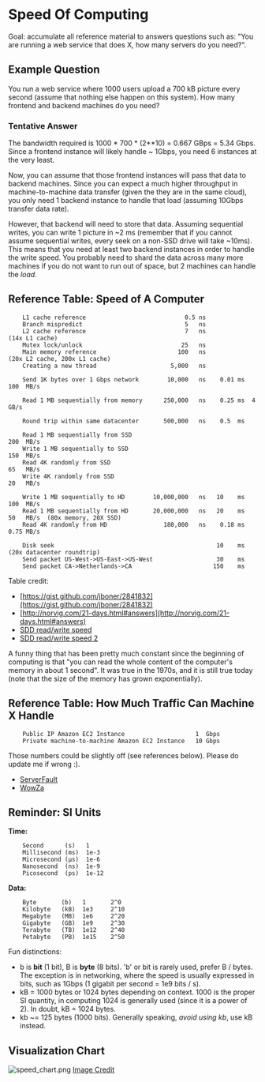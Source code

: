 
# Speed Of Computing

Goal: accumulate all reference material to answers questions such as: "You are running a web service that does X, how many servers do you need?".

## Example Question

You run a web service where 1000 users upload a 700 kB picture every second (assume that nothing else happen on this system). How many frontend and backend machines do you need?

### Tentative Answer

The bandwidth required is 1000 * 700 * (2**10) = 0.667 GBps = 5.34 Gbps.
Since a frontend instance will likely handle ~ 1Gbps, you need 6 instances at the very least.

Now, you can assume that those frontend instances will pass that data to backend machines. Since you can expect a much higher throughput in machine-to-machine data transfer (given the they are in the same cloud), you only need 1 backend instance to handle that load (assuming 10Gbps transfer data rate).

However, that backend will need to store that data. Assuming sequential writes, you can write 1 picture in ~2 ms (remember that if you cannot assume sequential writes, every seek on a non-SSD drive will take ~10ms). This means that you need at least two backend instances in order to handle the write speed. You probably need to shard the data across many more machines if you do not want to run out of space, but 2 machines can handle the _load_.

## Reference Table: Speed of A Computer

        L1 cache reference                            0.5 ns
        Branch mispredict                             5   ns
        L2 cache reference                            7   ns                        (14x L1 cache)
        Mutex lock/unlock                            25   ns
        Main memory reference                       100   ns                        (20x L2 cache, 200x L1 cache)
        Creating a new thread                     5,000   ns
        
        Send 1K bytes over 1 Gbps network        10,000   ns    0.01 ms  100  MB/s
        
        Read 1 MB sequentially from memory      250,000   ns    0.25 ms  4    GB/s
        
        Round trip within same datacenter       500,000   ns    0.5  ms
        
        Read 1 MB sequentially from SSD                                  200  MB/s
        Write 1 MB sequentially to SSD                                   150  MB/s
        Read 4K randomly from SSD                                        65   MB/s
        Write 4K randomly from SSD                                       20   MB/s
        
        Write 1 MB sequentially to HD        10,000,000   ns   10    ms  100  MB/s
        Read 1 MB sequentially from HD       20,000,000   ns   20    ms  50   MB/s  (80x memory, 20X SSD)
        Read 4K randomly from HD                180,000   ns    0.18 ms  0.75 MB/s
        
        Disk seek                                              10    ms             (20x datacenter roundtrip)
        Send packet US-West->US-East->US-West                  30    ms
        Send packet CA->Netherlands->CA                       150    ms


Table credit: 

- [https://gist.github.com/jboner/2841832](https://gist.github.com/jboner/2841832)
- [http://norvig.com/21-days.html#answers](http://norvig.com/21-days.html#answers)
- [SDD read/write speed](http://www.tomshardware.com/reviews/ssd-upgrade-hdd-performance,3023-6.html)
- [SDD read/write speed 2](http://hdd.userbenchmark.com/Seagate-Barracuda-720014-3TB/Rating/1374)

A funny thing that has been pretty much constant since the beginning of computing is that "you can read the whole content of the computer's memory in about 1 second". It was true in the 1970s, and it is still true today (note that the size of the memory has grown exponentially).

## Reference Table: How Much Traffic Can Machine X Handle

        Public IP Amazon EC2 Instance                    1  Gbps
        Private machine-to-machine Amazon EC2 Instance   10 Gbps

Those numbers could be slightly off (see references below). Please do update me if wrong :).
        
- [ServerFault](http://serverfault.com/questions/570879/1-73-gbps-at-best-on-an-amazon-ec2-10-gigabit-instance)
- [WowZa](http://www.wowza.com/forums/showthread.php?34985-Maxing-out-a-c3-8xlarge-instance-500-1000-or-2000-simultaneous-viewers/page2)

## Reminder: SI Units

**Time:**

        Second      (s)   1
        Millisecond (ms)  1e-3
        Microsecond (μs)  1e-6
        Nanosecond  (ns)  1e-9
        Picosecond  (ps)  1e-12

**Data:**

        Byte       (b)   1       2^0
        Kilobyte   (kB)  1e3     2^10
        Megabyte   (MB)  1e6     2^20
        Gigabyte   (GB)  1e9     2^30
        Terabyte   (TB)  1e12    2^40
        Petabyte   (PB)  1e15    2^50

Fun distinctions:

- b is **bit** (1 bit), B is **byte** (8 bits). 'b' or bit is rarely used, prefer B / bytes. The exception is in networking, where the speed is usually expressed in bits, such as 1Gbps (1 gigabit per second = 1e9 bits / s).
- kB = 1000 bytes or 1024 bytes depending on context. 1000 is the proper SI quantity, in computing 1024 is generally used (since it is a power of 2). In doubt, kB = 1024 bytes.
- kb ~= 125 bytes (1000 bits). Generally speaking, _avoid using kb_, use kB instead.
        
## Visualization Chart

![speed_chart.png](../../static/speed_chart.png)
[Image Credit](https://gist.github.com/hellerbarde/2843375)


